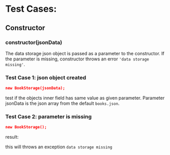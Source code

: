 # Test Cases:

## Constructor

### **constructor(jsonData)**

The data storage json object is passed as a parameter to the constructor. If the parameter is missing, constructor throws an error `'data storage missing'`.

### Test Case 1: json object created

```json
new BookStorage(jsonData);
```

test if the objects inner field has same value as given parameter. Parameter jsonData is the json array from the default `books.json`.

### Test Case 2: parameter is missing

```json
new BookStorage();
```

result:

this will throws an exception `data storage missing`
